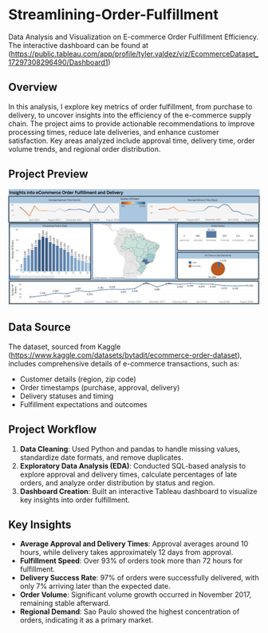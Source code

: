 # Streamlining-Order-Fulfillment
Data Analysis and Visualization on E-commerce Order Fulfillment Efficiency. The interactive dashboard can be found at (https://public.tableau.com/app/profile/tyler.valdez/viz/EcommerceDataset_17297308296490/Dashboard1)

## Overview
In this analysis, I explore key metrics of order fulfillment, from purchase to delivery, to uncover insights into the efficiency of the e-commerce supply chain. The project aims to provide actionable recommendations to improve processing times, reduce late deliveries, and enhance customer satisfaction. Key areas analyzed include approval time, delivery time, order volume trends, and regional order distribution.

## Project Preview
![Dashboard Preview](Graphs%20and%20Dashboard/Dashboard_Screenshot.png)

## Data Source
The dataset, sourced from Kaggle (https://www.kaggle.com/datasets/bytadit/ecommerce-order-dataset), includes comprehensive details of e-commerce transactions, such as:
- Customer details (region, zip code)
- Order timestamps (purchase, approval, delivery)
- Delivery statuses and timing
- Fulfillment expectations and outcomes

## Project Workflow
1. **Data Cleaning**: Used Python and pandas to handle missing values, standardize date formats, and remove duplicates.
2. **Exploratory Data Analysis (EDA)**: Conducted SQL-based analysis to explore approval and delivery times, calculate percentages of late orders, and analyze order distribution by status and region.
3. **Dashboard Creation**: Built an interactive Tableau dashboard to visualize key insights into order fulfillment.

## Key Insights
- **Average Approval and Delivery Times**: Approval averages around 10 hours, while delivery takes approximately 12 days from approval.
- **Fulfillment Speed**: Over 93% of orders took more than 72 hours for fulfillment.
- **Delivery Success Rate**: 97% of orders were successfully delivered, with only 7% arriving later than the expected date.
- **Order Volume**: Significant volume growth occurred in November 2017, remaining stable afterward.
- **Regional Demand**: Sao Paulo showed the highest concentration of orders, indicating it as a primary market.
